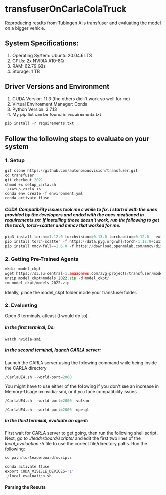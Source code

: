 # transfuserOnCarlaColaTruck

Reproducing results from Tubingen AI's transfuser and evaluating the model on a bigger vehicle. 


## System Specifications:

1.  Operating System:   Ubuntu 20.04.6 LTS
2.  GPUs:               2x NVIDIA A10-8Q
3.  RAM:                62.79 GBs
4.  Storage:            1 TB

## Driver Versions and Environment

1.  CUDA Version: 11.3 (the others didn't work so well for me)
2.  Virtual Environment Manager: Conda
3.  Python Version: 3.7.13
4.  My pip list can be found in requirements.txt
```python
pip install -r requirements.txt
```

## Follow the following steps to evaluate on your system

### 1.  Setup
```python
git clone https://github.com/autonomousvision/transfuser.git
cd transfuser
git checkout 2022
chmod +x setup_carla.sh
./setup_carla.sh
conda env create -f environment.yml
conda activate tfuse
```
#####  CUDA Compatibility issues took me a while to fix. I started with the ones provided by the developers and ended with the ones mentioned in requirements.txt. If installing those doesn't work, run the following to get the torch, torch-scatter and mmcv that worked for me.
```python
pip3 install torch==1.12.0 torchvision==0.13.0 torchaudio==0.12.0 --extra-index-url https://download.pytorch.org/whl/cu113
pip install torch-scatter -f https://data.pyg.org/whl/torch-1.12.0+cu113.html
pip install mmcv-full==1.6.0 -f https://download.openmmlab.com/mmcv/dist/cu113/torch1.12.0/index.html
```
### 2.  Getting Pre-Trained Agents
```python
mkdir model_ckpt
wget https://s3.eu-central-1.amazonaws.com/avg-projects/transfuser/models_2022.zip -P model_ckpt
unzip model_ckpt/models_2022.zip -d model_ckpt/
rm model_ckpt/models_2022.zip
```

Ideally, place the model_ckpt folder inside your transfuser folder.

### 2.  Evaluating

Open 3 terminals, atleast (I would do so).

##### In the first terminal, Do:
```python
watch nvidia-smi
```
##### In the second terminal, launch CARLA server:
Launch the CARLA server using the following command while being inside the CARLA directory
```python
/CarlaUE4.sh --world-port=2000
```
You might have to use either of the following if you don't see an increase in Memory-Usage on nvidia-smi, or if you face compatibility issues
```python
/CarlaUE4.sh --world-port=2000 -vulkan
```
```python
/CarlaUE4.sh --world-port=2000 -opengl
```
##### In the third terminal, evaluate an agent:
First wait for CARLA server to get going, then run the following shell script. Next, go to _./leaderboard/scripts/_ and edit the first two lines of the _local_evaluation.sh_ file to use the correct file/directory paths. Run the following:

```python
cd path/to/leaderboard/scripts
```
```python
conda activate tfuse
export CUDA_VISIBLE_DEVICES='1'
./local_evaluation.sh
```

####  Parsing the Results

